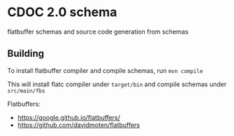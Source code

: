 # CDOC 2.0 schema

flatbuffer schemas and source code generation from schemas

## Building

To install flatbuffer compiler and compile schemas, run `mvn compile`

This will install flatc compiler under `target/bin` and compile schemas under `src/main/fbs`

Flatbuffers:
- https://google.github.io/flatbuffers/
- https://github.com/davidmoten/flatbuffers